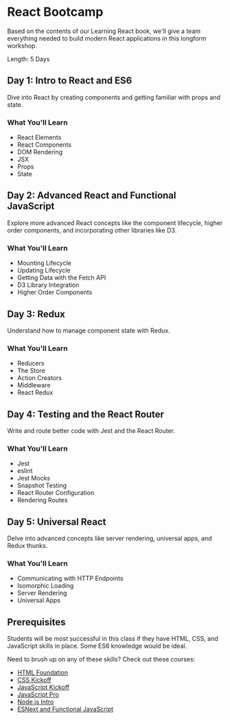 React Bootcamp
=======
Based on the contents of our Learning React book, we'll give a team everything needed to build modern React applications in this longform workshop.

Length: 5 Days

## Day 1: Intro to React and ES6
Dive into React by creating components and getting familiar with props and state.

### What You'll Learn

* React Elements
* React Components
* DOM Rendering
* JSX
* Props
* State

## Day 2: Advanced React and Functional JavaScript
Explore more advanced React concepts like the component lifecycle, higher order components, and incorporating other libraries like D3.

### What You'll Learn

* Mounting Lifecycle
* Updating Lifecycle
* Getting Data with the Fetch API
* D3 Library Integration
* Higher Order Components

## Day 3: Redux
Understand how to manage component state with Redux.

### What You'll Learn

* Reducers
* The Store
* Action Creators
* Middleware
* React Redux

## Day 4: Testing and the React Router
Write and route better code with Jest and the React Router.

### What You'll Learn

* Jest
* eslint
* Jest Mocks
* Snapshot Testing
* React Router Configuration
* Rendering Routes

## Day 5: Universal React
Delve into advanced concepts like server rendering, universal apps, and Redux thunks.

### What You'll Learn

* Communicating with HTTP Endpoints
* Isomorphic Loading
* Server Rendering
* Universal Apps

## Prerequisites
Students will be most successful in this class if they have HTML, CSS, and JavaScript skills in place. Some ES6 knowledge would be ideal.

Need to brush up on any of these skills? Check out these courses:

* [HTML Foundation]()
* [CSS Kickoff]()
* [JavaScript Kickoff]()
* [JavaScript Pro]()
* [Node.js Intro]()
* [ESNext and Functional JavaScript]()
